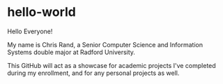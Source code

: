 # hello-world

Hello Everyone!

My name is Chris Rand, a Senior Computer Science and Information Systems double major at Radford University.

This GitHub will act as a showcase for academic projects I've completed during my enrollment, and for any personal projects as well.
